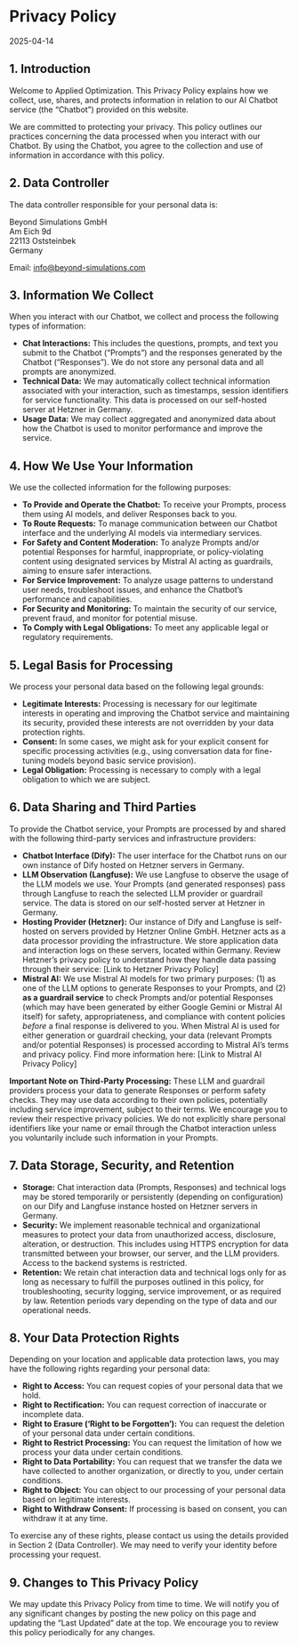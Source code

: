 # Privacy Policy

2025-04-14

## 1. Introduction

Welcome to Applied Optimization. This Privacy Policy explains how we
collect, use, shares, and protects information in relation to our AI
Chatbot service (the “Chatbot”) provided on this website.

We are committed to protecting your privacy. This policy outlines our
practices concerning the data processed when you interact with our
Chatbot. By using the Chatbot, you agree to the collection and use of
information in accordance with this policy.

## 2. Data Controller

The data controller responsible for your personal data is:

Beyond Simulations GmbH  
Am Eich 9d  
22113 Oststeinbek  
Germany

Email: <info@beyond-simulations.com>

## 3. Information We Collect

When you interact with our Chatbot, we collect and process the following
types of information:

- **Chat Interactions:** This includes the questions, prompts, and text
  you submit to the Chatbot (“Prompts”) and the responses generated by
  the Chatbot (“Responses”). We do not store any personal data and all
  prompts are anonymized.
- **Technical Data:** We may automatically collect technical information
  associated with your interaction, such as timestamps, session
  identifiers for service functionality. This data is processed on our
  self-hosted server at Hetzner in Germany.
- **Usage Data:** We may collect aggregated and anonymized data about
  how the Chatbot is used to monitor performance and improve the
  service.

## 4. How We Use Your Information

We use the collected information for the following purposes:

- **To Provide and Operate the Chatbot:** To receive your Prompts,
  process them using AI models, and deliver Responses back to you.
- **To Route Requests:** To manage communication between our Chatbot
  interface and the underlying AI models via intermediary services.
- **For Safety and Content Moderation:** To analyze Prompts and/or
  potential Responses for harmful, inappropriate, or policy-violating
  content using designated services by Mistral AI acting as guardrails,
  aiming to ensure safer interactions.
- **For Service Improvement:** To analyze usage patterns to understand
  user needs, troubleshoot issues, and enhance the Chatbot’s performance
  and capabilities.
- **For Security and Monitoring:** To maintain the security of our
  service, prevent fraud, and monitor for potential misuse.
- **To Comply with Legal Obligations:** To meet any applicable legal or
  regulatory requirements.

## 5. Legal Basis for Processing

We process your personal data based on the following legal grounds:

- **Legitimate Interests:** Processing is necessary for our legitimate
  interests in operating and improving the Chatbot service and
  maintaining its security, provided these interests are not overridden
  by your data protection rights.
- **Consent:** In some cases, we might ask for your explicit consent for
  specific processing activities (e.g., using conversation data for
  fine-tuning models beyond basic service provision).
- **Legal Obligation:** Processing is necessary to comply with a legal
  obligation to which we are subject.

## 6. Data Sharing and Third Parties

To provide the Chatbot service, your Prompts are processed by and shared
with the following third-party services and infrastructure providers:

- **Chatbot Interface (Dify):** The user interface for the Chatbot runs
  on our own instance of Dify hosted on Hetzner servers in Germany.
- **LLM Observation (Langfuse):** We use Langfuse to observe the usage
  of the LLM models we use. Your Prompts (and generated responses) pass
  through Langfuse to reach the selected LLM provider or guardrail
  service. The data is stored on our self-hosted server at Hetzner in
  Germany.
- **Hosting Provider (Hetzner):** Our instance of Dify and Langfuse is
  self-hosted on servers provided by Hetzner Online GmbH. Hetzner acts
  as a data processor providing the infrastructure. We store application
  data and interaction logs on these servers, located within Germany.
  Review Hetzner’s privacy policy to understand how they handle data
  passing through their service: \[Link to Hetzner Privacy Policy\]
- **Mistral AI:** We use Mistral AI models for two primary purposes: (1)
  as one of the LLM options to generate Responses to your Prompts,
  and (2) **as a guardrail service** to check Prompts and/or potential
  Responses (which may have been generated by either Google Gemini or
  Mistral AI itself) for safety, appropriateness, and compliance with
  content policies *before* a final response is delivered to you. When
  Mistral AI is used for either generation or guardrail checking, your
  data (relevant Prompts and/or potential Responses) is processed
  according to Mistral AI’s terms and privacy policy. Find more
  information here: \[Link to Mistral AI Privacy Policy\]

**Important Note on Third-Party Processing:** These LLM and guardrail
providers process your data to generate Responses or perform safety
checks. They may use data according to their own policies, potentially
including service improvement, subject to their terms. We encourage you
to review their respective privacy policies. We do not explicitly share
personal identifiers like your name or email through the Chatbot
interaction unless you voluntarily include such information in your
Prompts.

## 7. Data Storage, Security, and Retention

- **Storage:** Chat interaction data (Prompts, Responses) and technical
  logs may be stored temporarily or persistently (depending on
  configuration) on our Dify and Langfuse instance hosted on Hetzner
  servers in Germany.
- **Security:** We implement reasonable technical and organizational
  measures to protect your data from unauthorized access, disclosure,
  alteration, or destruction. This includes using HTTPS encryption for
  data transmitted between your browser, our server, and the LLM
  providers. Access to the backend systems is restricted.
- **Retention:** We retain chat interaction data and technical logs only
  for as long as necessary to fulfill the purposes outlined in this
  policy, for troubleshooting, security logging, service improvement, or
  as required by law. Retention periods vary depending on the type of
  data and our operational needs.

## 8. Your Data Protection Rights

Depending on your location and applicable data protection laws, you may
have the following rights regarding your personal data:

- **Right to Access:** You can request copies of your personal data that
  we hold.
- **Right to Rectification:** You can request correction of inaccurate
  or incomplete data.
- **Right to Erasure (‘Right to be Forgotten’):** You can request the
  deletion of your personal data under certain conditions.
- **Right to Restrict Processing:** You can request the limitation of
  how we process your data under certain conditions.
- **Right to Data Portability:** You can request that we transfer the
  data we have collected to another organization, or directly to you,
  under certain conditions.
- **Right to Object:** You can object to our processing of your personal
  data based on legitimate interests.
- **Right to Withdraw Consent:** If processing is based on consent, you
  can withdraw it at any time.

To exercise any of these rights, please contact us using the details
provided in Section 2 (Data Controller). We may need to verify your
identity before processing your request.

## 9. Changes to This Privacy Policy

We may update this Privacy Policy from time to time. We will notify you
of any significant changes by posting the new policy on this page and
updating the “Last Updated” date at the top. We encourage you to review
this policy periodically for any changes.
